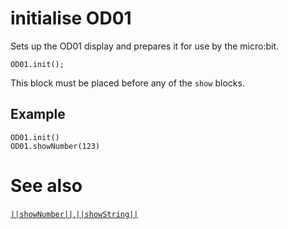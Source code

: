 # initialise OD01

Sets up the OD01 display and prepares it for use by the micro:bit.

```sig
OD01.init();
```

This block must be placed before any of the ``show`` blocks.

## Example

```blocks
OD01.init()
OD01.showNumber(123)
```

# See also
[``||showNumber||``](/reference/oled/showNumber),[``||showString||``](/reference/oled/showString)
